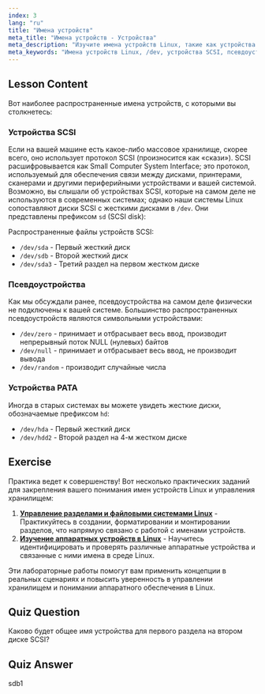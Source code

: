 ```yaml
---
index: 3
lang: "ru"
title: "Имена устройств"
meta_title: "Имена устройств - Устройства"
meta_description: "Изучите имена устройств Linux, такие как устройства SCSI (sd), псевдоустройства и PATA (hd). Разберитесь с /dev/sda, /dev/null и многим другим в этом руководстве для начинающих."
meta_keywords: "Имена устройств Linux, /dev, устройства SCSI, псевдоустройства, устройства PATA, учебник по Linux, Linux для начинающих, файлы устройств"
---
```


## Lesson Content

Вот наиболее распространенные имена устройств, с которыми вы столкнетесь:

### Устройства SCSI

Если на вашей машине есть какое-либо массовое хранилище, скорее всего, оно использует протокол SCSI (произносится как «скази»). SCSI расшифровывается как Small Computer System Interface; это протокол, используемый для обеспечения связи между дисками, принтерами, сканерами и другими периферийными устройствами и вашей системой. Возможно, вы слышали об устройствах SCSI, которые на самом деле не используются в современных системах; однако наши системы Linux сопоставляют диски SCSI с жесткими дисками в `/dev`. Они представлены префиксом `sd` (SCSI disk):

Распространенные файлы устройств SCSI:

- `/dev/sda` - Первый жесткий диск
- `/dev/sdb` - Второй жесткий диск
- `/dev/sda3` - Третий раздел на первом жестком диске

### Псевдоустройства

Как мы обсуждали ранее, псевдоустройства на самом деле физически не подключены к вашей системе. Большинство распространенных псевдоустройств являются символьными устройствами:

- `/dev/zero` - принимает и отбрасывает весь ввод, производит непрерывный поток NULL (нулевых) байтов
- `/dev/null` - принимает и отбрасывает весь ввод, не производит вывода
- `/dev/random` - производит случайные числа

### Устройства PATA

Иногда в старых системах вы можете увидеть жесткие диски, обозначаемые префиксом `hd`:

- `/dev/hda` - Первый жесткий диск
- `/dev/hdd2` - Второй раздел на 4-м жестком диске

## Exercise

Практика ведет к совершенству! Вот несколько практических заданий для закрепления вашего понимания имен устройств Linux и управления хранилищем:

1. **[Управление разделами и файловыми системами Linux](https://labex.io/ru/labs/comptia-manage-linux-partitions-and-filesystems-590845)** - Практикуйтесь в создании, форматировании и монтировании разделов, что напрямую связано с работой с именами устройств.
2. **[Изучение аппаратных устройств в Linux](https://labex.io/ru/labs/comptia-explore-hardware-devices-in-linux-590861)** - Научитесь идентифицировать и проверять различные аппаратные устройства и связанные с ними имена в среде Linux.

Эти лабораторные работы помогут вам применить концепции в реальных сценариях и повысить уверенность в управлении хранилищем и понимании аппаратного обеспечения в Linux.

## Quiz Question

Каково будет общее имя устройства для первого раздела на втором диске SCSI?

## Quiz Answer

sdb1
